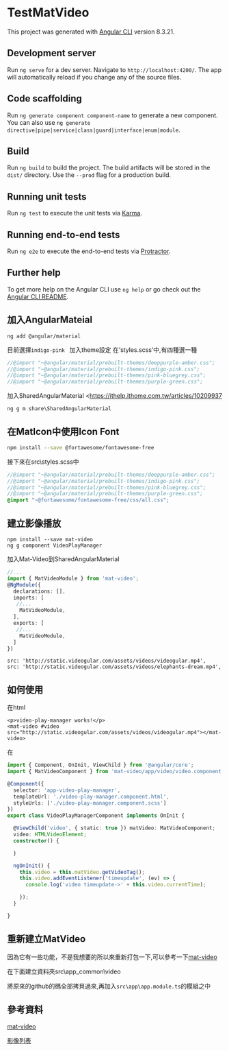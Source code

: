# TestMatVideo

This project was generated with [Angular CLI](https://github.com/angular/angular-cli) version 8.3.21.

## Development server

Run `ng serve` for a dev server. Navigate to `http://localhost:4200/`. The app will automatically reload if you change any of the source files.

## Code scaffolding

Run `ng generate component component-name` to generate a new component. You can also use `ng generate directive|pipe|service|class|guard|interface|enum|module`.

## Build

Run `ng build` to build the project. The build artifacts will be stored in the `dist/` directory. Use the `--prod` flag for a production build.

## Running unit tests

Run `ng test` to execute the unit tests via [Karma](https://karma-runner.github.io).

## Running end-to-end tests

Run `ng e2e` to execute the end-to-end tests via [Protractor](http://www.protractortest.org/).

## Further help

To get more help on the Angular CLI use `ng help` or go check out the [Angular CLI README](https://github.com/angular/angular-cli/blob/master/README.md).

## 加入AngularMateial

```
ng add @angular/material
```

目前選擇`indigo-pink `
加入theme設定
在’styles.scss’中,有四種選一種

```scss
//@import "~@angular/material/prebuilt-themes/deeppurple-amber.css";
//@import "~@angular/material/prebuilt-themes/indigo-pink.css";
//@import "~@angular/material/prebuilt-themes/pink-bluegrey.css";
//@import "~@angular/material/prebuilt-themes/purple-green.css";
```

加入SharedAngularMaterial <https://ithelp.ithome.com.tw/articles/10209937

```
ng g m share\SharedAngularMaterial
```

## 在MatIcon中使用Icon Font

```bash
npm install --save @fortawesome/fontawesome-free
```

接下來在src\styles.scss中

```scss
//@import "~@angular/material/prebuilt-themes/deeppurple-amber.css";
//@import "~@angular/material/prebuilt-themes/indigo-pink.css";
//@import "~@angular/material/prebuilt-themes/pink-bluegrey.css";
//@import "~@angular/material/prebuilt-themes/purple-green.css";
@import "~@fortawesome/fontawesome-free/css/all.css";
```

##  建立影像播放

```
npm install --save mat-video
ng g component VideoPlayManager
```

加入Mat-Video到SharedAngularMaterial

```typescript
//...
import { MatVideoModule } from 'mat-video';
@NgModule({
  declarations: [],
  imports: [
   //...
    MatVideoModule,
  ],
  exports: [
   //...
    MatVideoModule,
  ]
})
```

```
src: 'http://static.videogular.com/assets/videos/videogular.mp4',
src: 'http://static.videogular.com/assets/videos/elephants-dream.mp4',
```

## 如何使用

在html

```
<p>video-play-manager works!</p>
<mat-video #video src="http://static.videogular.com/assets/videos/videogular.mp4"></mat-video>
```

在

```typescript
import { Component, OnInit, ViewChild } from '@angular/core';
import { MatVideoComponent } from 'mat-video/app/video/video.component';

@Component({
  selector: 'app-video-play-manager',
  templateUrl: './video-play-manager.component.html',
  styleUrls: ['./video-play-manager.component.scss']
})
export class VideoPlayManagerComponent implements OnInit {

  @ViewChild('video', { static: true }) matVideo: MatVideoComponent;
  video: HTMLVideoElement;
  constructor() {

  }

  ngOnInit() {
    this.video = this.matVideo.getVideoTag();
    this.video.addEventListener('timeupdate', (ev) => {
      console.log('video timeupdate->' + this.video.currentTime);

    });
  }

}

```

## 重新建立MatVideo

因為它有一些功能，不是我想要的所以來重新打包一下,可以參考一下[mat-video](https://github.com/nkoehler/mat-video)

在下面建立資料夾src\app\_common\video

將原來的github的碼全部拷貝過來,再加入`src\app\app.module.ts`的模組之中





## 參考資料

[mat-video](https://github.com/nkoehler/mat-video)

[影像列表](https://www.toptal.com/angular-js/angular-video-player-videogular)